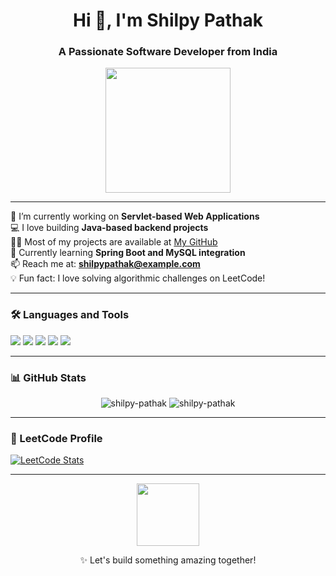<h1 align="center">Hi 👋, I'm Shilpy Pathak</h1>
<h3 align="center">A Passionate Software Developer from India</h3>

<p align="center">
  <img src="https://media.giphy.com/media/QTfX9Ejfra3ZmNxh6B/giphy.gif" width="200"/>
</p>

---

🌱 I’m currently working on **Servlet-based Web Applications**  
💻 I love building **Java-based backend projects**  
👨‍💻 Most of my projects are available at [My GitHub](https://github.com/your-username)  
🧠 Currently learning **Spring Boot and MySQL integration**  
📫 Reach me at: **shilpypathak@example.com**  
💡 Fun fact: I love solving algorithmic challenges on LeetCode!  

---

### 🛠️ Languages and Tools

<p align="left">
  <img src="https://img.shields.io/badge/Java-ED8B00?style=for-the-badge&logo=java&logoColor=white"/>
  <img src="https://img.shields.io/badge/HTML5-E34F26?style=for-the-badge&logo=html5&logoColor=white"/>
  <img src="https://img.shields.io/badge/CSS3-1572B6?style=for-the-badge&logo=css3&logoColor=white"/>
  <img src="https://img.shields.io/badge/JavaScript-F7DF1E?style=for-the-badge&logo=javascript&logoColor=black"/>
  <img src="https://img.shields.io/badge/Eclipse-2C2255?style=for-the-badge&logo=eclipseide&logoColor=white"/>
</p>

---

### 📊 GitHub Stats

<p align="center">
  <img src="https://github-readme-stats.vercel.app/api?username=your-username&show_icons=true&theme=tokyonight" alt="shilpy-pathak" />
  <img src="https://github-readme-streak-stats.herokuapp.com/?user=your-username&theme=tokyonight" alt="shilpy-pathak" />
</p>

---

### 🔗 LeetCode Profile

[![LeetCode Stats](https://leetcard.jacoblin.cool/your-leetcode-username?theme=dark&font=Baloo&extension=activity)](https://leetcode.com/your-leetcode-username)

---

<p align="center">
  <img src="https://media.giphy.com/media/LMcB8XospGZO8UQq87/giphy.gif" width="100"/>
</p>

<p align="center">✨ Let's build something amazing together!</p>
